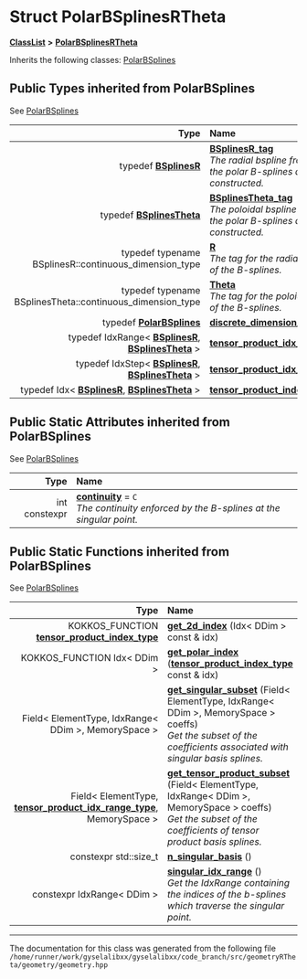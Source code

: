 

# Struct PolarBSplinesRTheta



[**ClassList**](annotated.md) **>** [**PolarBSplinesRTheta**](structPolarBSplinesRTheta.md)








Inherits the following classes: [PolarBSplines](classPolarBSplines.md)
















## Public Types inherited from PolarBSplines

See [PolarBSplines](classPolarBSplines.md)

| Type | Name |
| ---: | :--- |
| typedef [**BSplinesR**](structBSplinesR.md) | [**BSplinesR\_tag**](classPolarBSplines.md#typedef-bsplinesr_tag)  <br>_The radial bspline from which the polar B-splines are constructed._  |
| typedef [**BSplinesTheta**](structBSplinesTheta.md) | [**BSplinesTheta\_tag**](classPolarBSplines.md#typedef-bsplinestheta_tag)  <br>_The poloidal bspline from which the polar B-splines are constructed._  |
| typedef typename BSplinesR::continuous\_dimension\_type | [**R**](classPolarBSplines.md#typedef-r)  <br>_The tag for the radial direction of the B-splines._  |
| typedef typename BSplinesTheta::continuous\_dimension\_type | [**Theta**](classPolarBSplines.md#typedef-theta)  <br>_The tag for the poloidal direction of the B-splines._  |
| typedef [**PolarBSplines**](classPolarBSplines.md) | [**discrete\_dimension\_type**](classPolarBSplines.md#typedef-discrete_dimension_type)  <br> |
| typedef IdxRange&lt; [**BSplinesR**](structBSplinesR.md), [**BSplinesTheta**](structBSplinesTheta.md) &gt; | [**tensor\_product\_idx\_range\_type**](classPolarBSplines.md#typedef-tensor_product_idx_range_type)  <br> |
| typedef IdxStep&lt; [**BSplinesR**](structBSplinesR.md), [**BSplinesTheta**](structBSplinesTheta.md) &gt; | [**tensor\_product\_idx\_step\_type**](classPolarBSplines.md#typedef-tensor_product_idx_step_type)  <br> |
| typedef Idx&lt; [**BSplinesR**](structBSplinesR.md), [**BSplinesTheta**](structBSplinesTheta.md) &gt; | [**tensor\_product\_index\_type**](classPolarBSplines.md#typedef-tensor_product_index_type)  <br> |












## Public Static Attributes inherited from PolarBSplines

See [PolarBSplines](classPolarBSplines.md)

| Type | Name |
| ---: | :--- |
|  int constexpr | [**continuity**](classPolarBSplines.md#variable-continuity)   = `C`<br>_The continuity enforced by the B-splines at the singular point._  |
































## Public Static Functions inherited from PolarBSplines

See [PolarBSplines](classPolarBSplines.md)

| Type | Name |
| ---: | :--- |
|  KOKKOS\_FUNCTION [**tensor\_product\_index\_type**](classPolarBSplines.md#typedef-tensor_product_index_type) | [**get\_2d\_index**](classPolarBSplines.md#function-get_2d_index) (Idx&lt; DDim &gt; const & idx) <br> |
|  KOKKOS\_FUNCTION Idx&lt; DDim &gt; | [**get\_polar\_index**](classPolarBSplines.md#function-get_polar_index) ([**tensor\_product\_index\_type**](classPolarBSplines.md#typedef-tensor_product_index_type) const & idx) <br> |
|  Field&lt; ElementType, IdxRange&lt; DDim &gt;, MemorySpace &gt; | [**get\_singular\_subset**](classPolarBSplines.md#function-get_singular_subset) (Field&lt; ElementType, IdxRange&lt; DDim &gt;, MemorySpace &gt; coeffs) <br>_Get the subset of the coefficients associated with singular basis splines._  |
|  Field&lt; ElementType, [**tensor\_product\_idx\_range\_type**](classPolarBSplines.md#typedef-tensor_product_idx_range_type), MemorySpace &gt; | [**get\_tensor\_product\_subset**](classPolarBSplines.md#function-get_tensor_product_subset) (Field&lt; ElementType, IdxRange&lt; DDim &gt;, MemorySpace &gt; coeffs) <br>_Get the subset of the coefficients of tensor product basis splines._  |
|  constexpr std::size\_t | [**n\_singular\_basis**](classPolarBSplines.md#function-n_singular_basis) () <br> |
|  constexpr IdxRange&lt; DDim &gt; | [**singular\_idx\_range**](classPolarBSplines.md#function-singular_idx_range) () <br>_Get the IdxRange containing the indices of the b-splines which traverse the singular point._  |



















































------------------------------
The documentation for this class was generated from the following file `/home/runner/work/gyselalibxx/gyselalibxx/code_branch/src/geometryRTheta/geometry/geometry.hpp`

